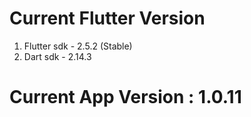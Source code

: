 # Current Flutter Version
1. Flutter sdk - 2.5.2 (Stable)
2. Dart sdk - 2.14.3

# Current App Version : 1.0.11
